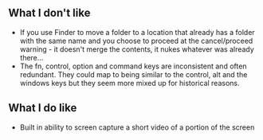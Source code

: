 ## What I don't like

- If you use Finder to move a folder to a location that already has a folder with the same name and you choose to proceed at the cancel/proceed warning - it doesn't merge the contents, it nukes whatever was already there...
- The fn, control, option and command keys are inconsistent and often redundant. They could map to being similar to the control, alt and the windows keys but they seem more mixed up for historical reasons.
 
## What I do like

- Built in ability to screen capture a short video of a portion of the screen

